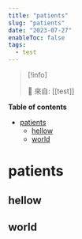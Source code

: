 ```yaml
---
title: "patients"
slug: "patients"
date: "2023-07-27"
enableToc: false
tags:
  - test
---
```


> [!info]
>
> 🌱 來自: [[test]]

<!-- START doctoc generated TOC please keep comment here to allow auto update -->
<!-- DON'T EDIT THIS SECTION, INSTEAD RE-RUN doctoc TO UPDATE -->

**Table of contents**

- [patients](#patients)
  - [hellow](#hellow)
  - [world](#world)

<!-- END doctoc generated TOC please keep comment here to allow auto update -->

# patients

## hellow

## world
